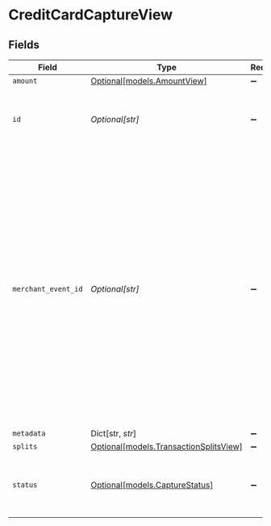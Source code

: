 # CreditCardCaptureView


## Fields

| Field                                                                                                                                                                                                                                                                                       | Type                                                                                                                                                                                                                                                                                        | Required                                                                                                                                                                                                                                                                                    | Description                                                                                                                                                                                                                                                                                 | Example                                                                                                                                                                                                                                                                                     |
| ------------------------------------------------------------------------------------------------------------------------------------------------------------------------------------------------------------------------------------------------------------------------------------------- | ------------------------------------------------------------------------------------------------------------------------------------------------------------------------------------------------------------------------------------------------------------------------------------------- | ------------------------------------------------------------------------------------------------------------------------------------------------------------------------------------------------------------------------------------------------------------------------------------------- | ------------------------------------------------------------------------------------------------------------------------------------------------------------------------------------------------------------------------------------------------------------------------------------------- | ------------------------------------------------------------------------------------------------------------------------------------------------------------------------------------------------------------------------------------------------------------------------------------------- |
| `amount`                                                                                                                                                                                                                                                                                    | [Optional[models.AmountView]](../models/amountview.md)                                                                                                                                                                                                                                      | :heavy_minus_sign:                                                                                                                                                                                                                                                                          | N/A                                                                                                                                                                                                                                                                                         |                                                                                                                                                                                                                                                                                             |
| `id`                                                                                                                                                                                                                                                                                        | *Optional[str]*                                                                                                                                                                                                                                                                             | :heavy_minus_sign:                                                                                                                                                                                                                                                                          | The unique ID for the capture. **Nullable** for Transactions Details.                                                                                                                                                                                                                       | BcDE4fafd2a4                                                                                                                                                                                                                                                                                |
| `merchant_event_id`                                                                                                                                                                                                                                                                         | *Optional[str]*                                                                                                                                                                                                                                                                             | :heavy_minus_sign:                                                                                                                                                                                                                                                                          | The reference ID associated with a transaction event (auth, capture, refund, void). This is an arbitrary identifier created by the merchant. Bolt does not enforce any uniqueness constraints on this ID. It is up to the merchant to generate identifiers that properly fulfill its needs. | dbe0cd5d-3261-41d9-ba61-49e5b9d07567                                                                                                                                                                                                                                                        |
| `metadata`                                                                                                                                                                                                                                                                                  | Dict[str, *str*]                                                                                                                                                                                                                                                                            | :heavy_minus_sign:                                                                                                                                                                                                                                                                          | N/A                                                                                                                                                                                                                                                                                         |                                                                                                                                                                                                                                                                                             |
| `splits`                                                                                                                                                                                                                                                                                    | [Optional[models.TransactionSplitsView]](../models/transactionsplitsview.md)                                                                                                                                                                                                                | :heavy_minus_sign:                                                                                                                                                                                                                                                                          | N/A                                                                                                                                                                                                                                                                                         |                                                                                                                                                                                                                                                                                             |
| `status`                                                                                                                                                                                                                                                                                    | [Optional[models.CaptureStatus]](../models/capturestatus.md)                                                                                                                                                                                                                                | :heavy_minus_sign:                                                                                                                                                                                                                                                                          | The status of the capture. **Nullable** for Transactions Details.                                                                                                                                                                                                                           | succeeded                                                                                                                                                                                                                                                                                   |